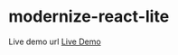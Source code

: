 # modernize-react-lite

Live demo url <a href="https://focus-event.netlify.app/dashboard">Live Demo</a>
